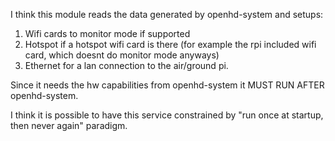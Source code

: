 I think this module reads the data generated by openhd-system and setups:
1) Wifi cards to monitor mode if supported
2) Hotspot if a hotspot wifi card is there (for example the rpi included wifi card, which doesnt do monitor mode anyways)
3) Ethernet for a lan connection to the air/ground pi.

Since it needs the hw capabilities from openhd-system it MUST RUN AFTER openhd-system.

I think it is possible to have this service constrained by "run once at startup, then never again" paradigm.